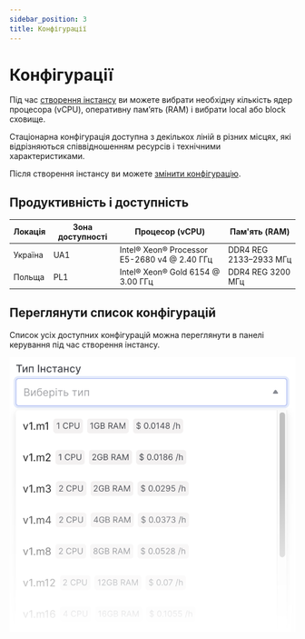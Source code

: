 ```yaml
---
sidebar_position: 3
title: Конфігурації
---
```


# Конфігурації

Під час [створення інстансу](/control-panel/cloud-platform/compute/instances/create-an-instance) ви можете вибрати необхідну кількість ядер процесора (vCPU), оперативну пам’ять (RAM) і вибрати local або block сховище.

Стаціонарна конфігурація доступна з декількох ліній в різних місцях, які відрізняються співвідношенням ресурсів і технічними характеристиками.

Після створення інстансу ви можете [змінити конфігурацію](/ua/control-panel/cloud-platform/compute/instances/type-instance).

## Продуктивність і доступність

| Локація       | Зона доступності   | Процесор (vCPU)                              | Пам'ять (RAM)          |
|----------------|-------------------|----------------------------------------------|------------------------|
| Україна        | UA1               | Intel® Xeon® Processor E5-2680 v4 @ 2.40 ГГц | DDR4 REG 2133–2933 МГц |
| Польща         | PL1               | Intel® Xeon® Gold 6154 @ 3.00 ГГц            | DDR4 REG 3200 МГц      |

## Переглянути список конфігурацій

Список усіх доступних конфігурацій можна переглянути в панелі керування під час створення інстансу.

![](../../img/ic-instance-5-ua.svg)